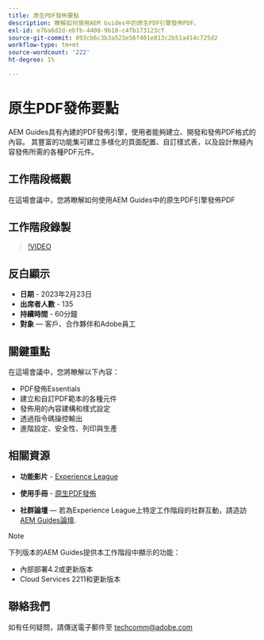 ```yaml
---
title: 原生PDF發佈要點
description: 瞭解如何使用AEM Guides中的原生PDF引擎發佈PDF。
exl-id: e7ba6d2d-ebfb-4400-9b10-c4fb173123cf
source-git-commit: 093cb6c3b3a523e56f401e813c2b51a414c725d2
workflow-type: tm+mt
source-wordcount: '222'
ht-degree: 1%

---
```


# 原生PDF發佈要點

AEM Guides具有內建的PDF發佈引擎，使用者能夠建立、開發和發佈PDF格式的內容。 其豐富的功能集可建立多樣化的頁面配置、自訂樣式表，以及設計無縫內容發佈所需的各種PDF元件。

## 工作階段概觀

在這場會議中，您將瞭解如何使用AEM Guides中的原生PDF引擎發佈PDF

## 工作階段錄製

>[!VIDEO](https://video.tv.adobe.com/v/3416076/native-pdf?quality=12&learn=on)

## 反白顯示

- **日期** - 2023年2月23日
- **出席者人數** - 135
- **持續時間** - 60分鐘
- **對象**  — 客戶、合作夥伴和Adobe員工

## 關鍵重點

在這場會議中，您將瞭解以下內容：
- PDF發佈Essentials
- 建立和自訂PDF範本的各種元件
- 發佈用的內容建構和樣式設定
- 透過指令碼操控輸出
- 進階設定、安全性、列印與生產

## 相關資源

- **功能影片** -  [Experience League](https://experienceleague.adobe.com/docs/experience-manager-guides-learn/videos/advanced-user-guide/overview.html?lang=en)

- **使用手冊** - [原生PDF發佈](https://experienceleague.adobe.com/docs/experience-manager-guides-learn/tutorials/configuring/config-native-pdf-publish/pdf-template.html?lang=en)

- **社群論壇**  — 若為Experience League上特定工作階段的社群互動，請造訪  [AEM Guides論壇](https://experienceleaguecommunities.adobe.com/t5/experience-manager-guides/bd-p/xml-documentation-discussions).

>[!NOTE]
>
> 下列版本的AEM Guides提供本工作階段中顯示的功能：
> - 內部部署4.2或更新版本
> - Cloud Services 2211和更新版本


## 聯絡我們

如有任何疑問，請傳送電子郵件至 <techcomm@adobe.com>
